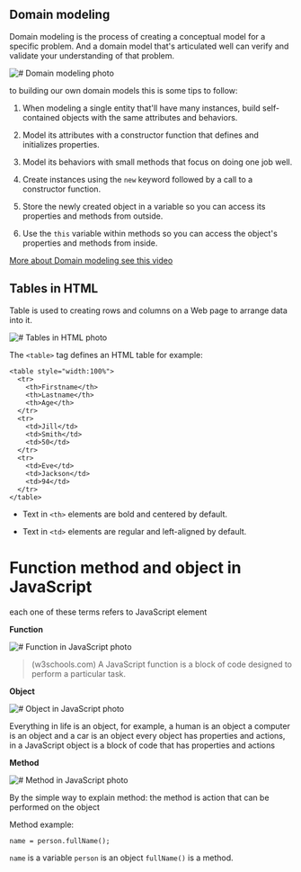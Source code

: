 ## **Domain modeling**

Domain modeling is the process of creating a conceptual model for a specific problem. And a domain model that's articulated well can verify and validate your understanding of that problem.

![# Domain modeling photo](https://i.ytimg.com/vi/M1e2XwSADDE/maxresdefault.jpg)

to building our own domain models this is some tips to follow:

1. When modeling a single entity that'll have many instances, build self-contained objects with the same attributes and behaviors.

2. Model its attributes with a constructor function that defines and initializes properties.

3. Model its behaviors with small methods that focus on doing one job well.

4. Create instances using the `new` keyword followed by a call to a constructor function.

5. Store the newly created object in a variable so you can access its properties and methods from outside.

6. Use the `this` variable within methods so you can access the object's properties and methods from inside.

 [More about Domain modeling see this video](https://youtu.be/M1e2XwSADDE)

## **Tables in HTML**

Table is used to creating rows and columns on a Web page to arrange data into it.

![# Tables in HTML photo](https://cf2.ppt-online.org/files2/slide/x/x03e9GTk5pRrMdEywnDSZbjBHJ2zoYaFmfuKsh/slide-10.jpg)

The `<table>` tag defines an HTML table for example:

```
<table style="width:100%">
  <tr>
    <th>Firstname</th>
    <th>Lastname</th>
    <th>Age</th>
  </tr>
  <tr>
    <td>Jill</td>
    <td>Smith</td>
    <td>50</td>
  </tr>
  <tr>
    <td>Eve</td>
    <td>Jackson</td>
    <td>94</td>
  </tr>
</table>
```

- Text in `<th>` elements are bold and centered by default.

- Text in `<td>` elements are regular and left-aligned by default.


# **Function method and object in JavaScript**

each one of these terms refers to JavaScript element

**Function**

![# Function in JavaScript photo](https://s3.ap-south-1.amazonaws.com/s3.studytonight.com/tutorials/uploads/pictures/1587882057-1.png)

> (w3schools.com) A JavaScript function is a block of code designed to perform a particular task.

**Object**

![# Object in JavaScript photo](https://encrypted-tbn0.gstatic.com/images?q=tbn:ANd9GcQlExxPSWHLOxOnlnz0oNV8D1SyQHhtBpcbJA&usqp=CAU)

Everything in life is an object, for example, a human is an object a computer is an object and a car is an object every object has properties and actions, in a JavaScript object is a block of code that has properties and actions

**Method**

![# Method in JavaScript photo](https://ultimatecourses.com/assets/blog/javascript/private-properties-methods-javascript-classes-d115034832e72871d7f0e465ef68591b8c2776dd6afad6040e2303ac2db7e880.png)

By the simple way to explain method: the method is action that can be performed on the object

Method example:

`name = person.fullName();`

`name` is a variable `person` is an object `fullName()` is a method.
